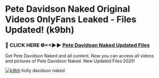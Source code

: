 # Pete Davidson Naked Original Videos 0nlyFans Leaked - Files Updated! (k9bh)

<h3>🔴 CLICK HERE 🌐==►► <a href="https://tinyurl.com/up5wt9bj" rel="nofollow">Pete Davidson Naked Updated Files</a></h3>

Get Pete Davidson Naked and all content. Now you can access all videos and pictures of Pete Davidson Naked. New Updated Files 2025!

[![k9bh](https://i.imgur.com/ABiUzMV.gif)](https://tinyurl.com/up5wt9bj)
holly davidson naked